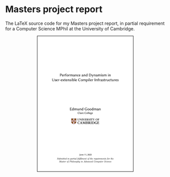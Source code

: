 # Masters project report

The LaTeX source code for my Masters project report, in partial requirement for a Computer Science MPhil at the University of Cambridge.

<p align="center" style="width: 100%;">
<a href="https://github.com/EdmundGoodman/masters-project-report/releases/download/moodle-submission/edjg2-project-1.pdf">
<img src="https://github.com/EdmundGoodman/masters-project-report/blob/main/images/project-cover.png?raw=true" style="width: 60%; border: 1px solid #000;">
</a>
</p>
